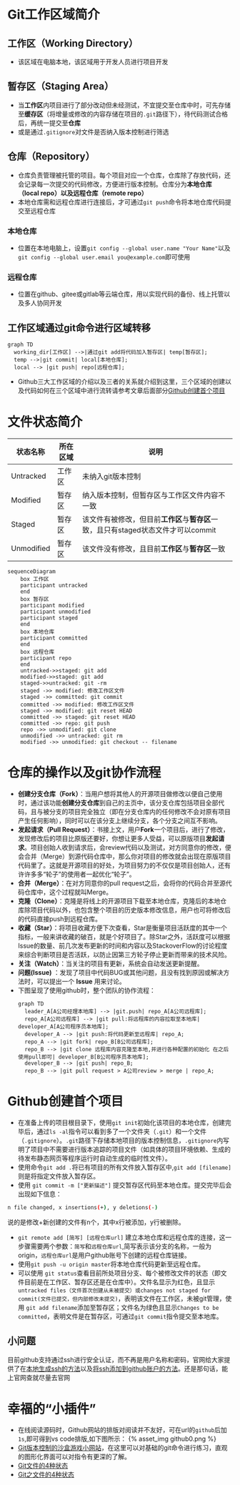 # Git工作区域简介
## **工作区（Working Directory）**
* 该区域在电脑本地，该区域用于开发人员进行项目开发

## **暂存区（Staging Area）**
* 当**工作区**内项目进行了部分改动但未经测试，不宜提交至仓库中时，可先存储至**缓存区**（将增量或修改的内容存储在项目的`.git`路径下），待代码测试合格后，再统一提交至**仓库**
* 或是通过`.gitignore`对文件是否纳入版本控制进行筛选

## **仓库（Repository）**
* 仓库负责管理被托管的项目。每个项目对应一个仓库，仓库除了存放代码，还会记录每一次提交的代码修改，方便进行版本控制。仓库分为**本地仓库（local repo）**以及**远程仓库（remote repo）**
* 本地仓库需和远程仓库进行连接后，才可通过`git push`命令将本地仓库代码提交至远程仓库
### 本地仓库
* 位置在本地电脑上，设置`git config --global user.name "Your Name"`以及`git config --global user.email you@example.com`即可使用
### 远程仓库
* 位置在github、gitee或gitlab等云端仓库，用以实现代码的备份、线上托管以及多人协同开发

## 工作区域通过git命令进行区域转移

  ```mermaid
  graph TD
    working_dir[工作区] -->|通过git add将代码加入暂存区| temp[暂存区];
    temp -->|git commit| local[本地仓库];
    local --> |git push| repo[远程仓库];
  ```
* Github三大工作区域的介绍以及三者的关系就介绍到这里，三个区域的创建以及代码如何在三个区域中进行流转请参考文章后面部分[Github创建首个项目](#github创建首个项目)

# 文件状态简介
|状态名称|所在区域|说明|
|--|--|--|
|Untracked|工作区|未纳入git版本控制|
|Modified|暂存区|纳入版本控制，但暂存区与工作区文件内容不一致|
|Staged|暂存区|该文件有被修改，但目前**工作区**与**暂存区**一致，且只有staged状态文件才可以commit|
|Unmodified|暂存区|该文件没有修改，且目前**工作区**与**暂存区**一致|

```mermaid
sequenceDiagram
    box 工作区
    participant untracked
    end
    box 暂存区
    participant modified
    participant unmodified
    participant staged
    end
    box 本地仓库
    participant committed
    end
    box 远程仓库 
    participant repo
    end
    untracked->>staged: git add 
    modified->>staged: git add
    staged->>untracked: git -rm
    staged ->> modified: 修改工作区文件
    staged ->> committed: git commit
    committed ->> modified: 修改工作区文件
    staged ->> modified: git reset HEAD
    committed ->> staged: git reset HEAD
    committed ->> repo: git push
    repo ->> unmodified: git clone
    unmodified ->> untracked: git rm
    modified ->> unmodified: git checkout -- filename
```

# 仓库的操作以及git协作流程
* **创建分支仓库（Fork）**：当用户想将其他人的开源项目做修改以便自己使用时，通过该功能**创建分支仓库**到自己的主页中，该分支仓库包括项目全部代码，且与被分支的项目完全独立（即在分支仓库内的任何修改不会对原有项目产生任何影响），同时可以在该分支上继续分支，各个分支之间互不影响。
* **发起请求（Pull Request）**：书接上文，用户**Fork**一个项目后，进行了修改，发现修改后的项目比原版还要好，你想让更多人受益，可以原版项目**发起请求**。项目创始人收到请求后，会review代码以及测试，对方同意你的修改，便会合并（Merge）到源代码仓库中，那么你对项目的修改就会出现在原版项目代码里了。这就是开源项目的好处，为项目努力的不仅仅是项目创始人，还有许许多多“轮子”的使用者一起优化“轮子”。
* **合并（Merge）**：在对方同意你的pull request之后，会将你的代码合并至源代码仓库中，这个过程就叫Merge。
* **克隆（Clone）**：克隆是将线上的开源项目下载至本地仓库，克隆后的本地仓库除项目代码以外，也包含整个项目的历史版本修改信息，用户也可将修改后的代码直接push到远程仓库。
* **收藏（Star）**：将项目收藏方便下次查看，Star是衡量项目活跃度的其中一个指标，一般来讲收藏的破百，就是个好项目了。除Star之外，活跃度可以根据Issue的数量、前几次发布更新的时间和内容以及StackoverFlow的讨论程度来综合判断项目是否活跃，以防止因第三方轮子停止更新而带来的技术风险。
* **关注（Watch）**：当关注的项目有更新，系统会自动发送更新提醒。
* **问题(Issue)** ：发现了项目中代码BUG或其他问题，且没有找到原因或解决方法时，可以提出一个 **Issue** 用来讨论。  
* 下图呈现了使用github时，整个团队的协作流程：
  ```mermaid
  graph TD
    leader_A[A公司经理本地库] --> |git.push| repo_A[A公司远程库];
    repo_A[A公司远程库] --> |git pull:将远程库的内容拉取至本地库| developer_A[A公司程序员本地库];
    developer_A --> |git push:将代码更新至远程库| repo_A;
    repo_A --> |git fork| repo_B[B公司远程库];
    repo_B --> |git clone 远程库内容克隆至本地,并进行各种配置的初始化 在之后使用pull即可| developer_B[B公司程序员本地库];
    developer_B --> |git push| repo_B;
    repo_B --> |git pull request > A公司review > merge | repo_A;
  ```

# Github创建首个项目
* 在准备上传的项目根目录下，使用`git init`初始化该项目的本地仓库，创建完毕后，通过`ls -al`指令可以看到多了一个文件夹（`.git`）和一个文件（`.gitignore`）。`.git`路径下存储本地项目的版本控制信息，`.gitignore`内写明了项目中不需要进行版本追踪的项目文件（如具体的项目环境依赖、生成的待发布静态网页等程序运行时自动生成的临时性文件）。
* 使用命令`git add .`将已有项目的所有文件放入暂存区中,`git add [filename]`则是将指定文件放入暂存区。
* 使用 `git commit -m ["更新描述"]` 提交暂存区代码至本地仓库。提交完毕后会出现如下信息：  
```bash
n file changed, x insertions(+), y deletions(-)
```
说的是修改+新创建的文件有n个，其中x行被添加，y行被删除。
* `git remote add [简写] [远程仓库url]` 建立本地仓库和远程仓库的连接，这一步骤需要两个参数：`简写`和`远程仓库url`,简写表示该分支的名称，一般为origin，`远程仓库url`是用户github账号下创建的远程仓库链接。
* 使用`git push -u origin master`将本地仓库代码更新至远程仓库。
* 可以使用 `git status`查看目前所处项目分支、每个被修改文件的状态（即文件目前是在工作区、暂存区还是在仓库中）。文件名显示为红色，且显示`untracked files（文件首次创建从未被提交）或changes not staged for commit(文件已提交，但内部修改未提交)`，表明该文件在工作区，未被git管理，使用 `git add filename`添加至暂存区；文件名为绿色且显示`Changes to be committed`，表明文件是在暂存区，可通过`git commit`指令提交至本地库。

## 小问题
目前github支持通过ssh进行安全认证，而不再是用户名称和密码，官网给大家提供了在[本地生成ssh的方法](https://docs.github.com/cn/authentication/connecting-to-github-with-ssh/generating-a-new-ssh-key-and-adding-it-to-the-ssh-agent)以及[将ssh添加到github账户的方法](https://docs.github.com/cn/authentication/connecting-to-github-with-ssh/adding-a-new-ssh-key-to-your-github-account)。还是那句话，能上官网查就尽量去官网



# 幸福的“小插件”
* 在线阅读源码时，Github网站的排版对阅读并不友好，可在url的`github`后加`1s`,即可得到vs code排版,如下图所示：
{% asset_img github0.png %}  
* [Git版本控制的沙盒游戏小网站](https://learngitbranching.js.org/?locale=zh_CN)，在这里可以对基础的git命令进行练习，直观的图形化界面可以对指令有更深的了解。
* [Git文件的4种状态](https://www.cnblogs.com/utank/p/12180531.html)
* [Git之文件的4种状态](https://www.cnblogs.com/StarChen20/p/14016509.html)

